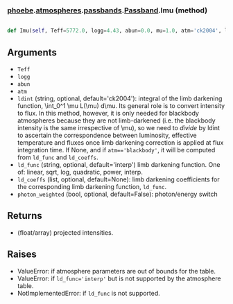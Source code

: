### [phoebe](phoebe.md).[atmospheres](phoebe.atmospheres.md).[passbands](phoebe.atmospheres.passbands.md).[Passband](phoebe.atmospheres.passbands.Passband.md).Imu (method)


```py

def Imu(self, Teff=5772.0, logg=4.43, abun=0.0, mu=1.0, atm='ck2004', ldint=None, ld_func='interp', ld_coeffs=None, photon_weighted=False)

```



Arguments
----------
* `Teff`
* `logg`
* `abun`
* `atm`
* `ldint` (string, optional, default='ck2004'): integral of the limb
    darkening function, \int_0^1 \mu L(\mu) d\mu. Its general role is to
    convert intensity to flux. In this method, however, it is only needed
    for blackbody atmospheres because they are not limb-darkened (i.e.
    the blackbody intensity is the same irrespective of \mu), so we need
    to *divide* by ldint to ascertain the correspondence between
    luminosity, effective temperature and fluxes once limb darkening
    correction is applied at flux integration time. If None, and if
    `atm=='blackbody'`, it will be computed from `ld_func` and
    `ld_coeffs`.
* `ld_func` (string, optional, default='interp') limb darkening
    function.  One of: linear, sqrt, log, quadratic, power, interp.
* `ld_coeffs` (list, optional, default=None): limb darkening coefficients
    for the corresponding limb darkening function, `ld_func`.
* `photon_weighted` (bool, optional, default=False): photon/energy switch

Returns
----------
* (float/array) projected intensities.

Raises
----------
* ValueError: if atmosphere parameters are out of bounds for the table.
* ValueError: if `ld_func='interp'` but is not supported by the
    atmosphere table.
* NotImplementedError: if `ld_func` is not supported.

